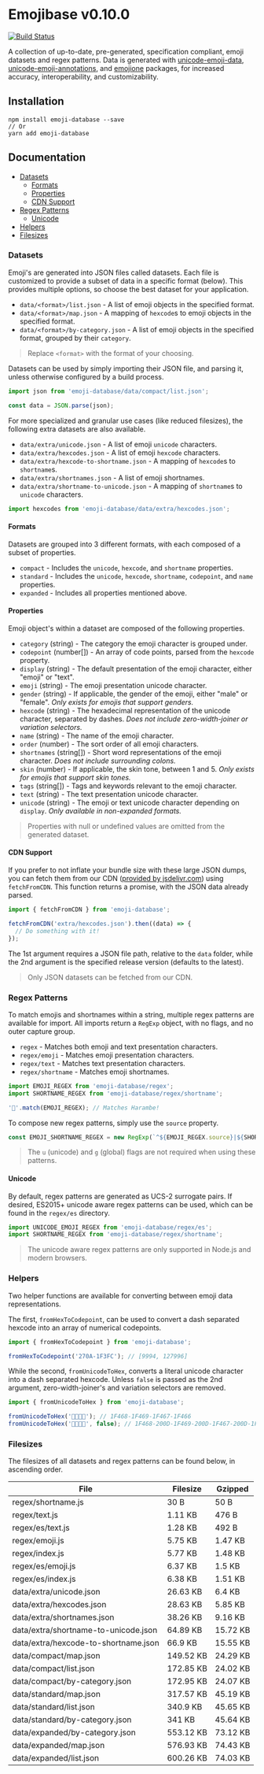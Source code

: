 # Emojibase v0.10.0
[![Build Status](https://travis-ci.org/milesj/emoji-database.svg?branch=master)](https://travis-ci.org/milesj/emoji-database)

A collection of up-to-date, pre-generated, specification compliant, emoji datasets and
regex patterns. Data is generated with [unicode-emoji-data][unicode-emoji-data],
[unicode-emoji-annotations][unicode-emoji-annotations], and [emojione][emojione] packages,
for increased accuracy, interoperability, and customizability.

## Installation

```
npm install emoji-database --save
// Or
yarn add emoji-database
```

## Documentation

* [Datasets](#datasets)
  * [Formats](#formats)
  * [Properties](#properties)
  * [CDN Support](#cdn-support)
* [Regex Patterns](#regex-patterns)
  * [Unicode](#unicode)
* [Helpers](#helpers)
* [Filesizes](#filesizes)

### Datasets

Emoji's are generated into JSON files called datasets. Each file is customized to provide
a subset of data in a specific format (below). This provides multiple options,
so choose the best dataset for your application.

* `data/<format>/list.json` - A list of emoji objects in the specified format.
* `data/<format>/map.json` - A mapping of `hexcode`s to emoji objects in the specified format.
* `data/<format>/by-category.json` - A list of emoji objects in the specified format, grouped by
  their `category`.

> Replace `<format>` with the format of your choosing.

Datasets can be used by simply importing their JSON file, and parsing it,
unless otherwise configured by a build process.

```javascript
import json from 'emoji-database/data/compact/list.json';

const data = JSON.parse(json);
```

For more specialized and granular use cases (like reduced filesizes),
the following extra datasets are also available.

* `data/extra/unicode.json` - A list of emoji `unicode` characters.
* `data/extra/hexcodes.json` - A list of emoji `hexcode` characters.
* `data/extra/hexcode-to-shortname.json` - A mapping of `hexcode`s to `shortname`s.
* `data/extra/shortnames.json` - A list of emoji shortnames.
* `data/extra/shortname-to-unicode.json` - A mapping of `shortname`s to `unicode` characters.

```javascript
import hexcodes from 'emoji-database/data/extra/hexcodes.json';
```

#### Formats

Datasets are grouped into 3 different formats, with each composed of a subset of properties.

* `compact` - Includes the `unicode`, `hexcode`, and `shortname` properties.
* `standard` - Includes the `unicode`, `hexcode`, `shortname`, `codepoint`, and `name` properties.
* `expanded` - Includes all properties mentioned above.

#### Properties

Emoji object's within a dataset are composed of the following properties.

* `category` (string) - The category the emoji character is grouped under.
* `codepoint` (number[]) - An array of code points, parsed from the `hexcode` property.
* `display` (string) - The default presentation of the emoji character, either "emoji" or "text".
* `emoji` (string) - The emoji presentation unicode character.
* `gender` (string) - If applicable, the gender of the emoji, either "male" or "female".
*Only exists for emojis that support genders.*
* `hexcode` (string) - The hexadecimal representation of the unicode character,
separated by dashes. *Does not include zero-width-joiner or variation selectors.*
* `name` (string) - The name of the emoji character.
* `order` (number) - The sort order of all emoji characters.
* `shortnames` (string[]) - Short word representations of the emoji character.
*Does not include surrounding colons.*
* `skin` (number) - If applicable, the skin tone, between 1 and 5.
*Only exists for emojis that support skin tones.*
* `tags` (string[]) - Tags and keywords relevant to the emoji character.
* `text` (string) - The text presentation unicode character.
* `unicode` (string) - The emoji or text unicode character depending on `display`.
  *Only available in non-expanded formats.*

> Properties with null or undefined values are omitted from the generated dataset.

#### CDN Support

If you prefer to not inflate your bundle size with these large JSON dumps,
you can fetch them from our CDN ([provided by jsdelivr.com][cdn]) using `fetchFromCDN`.
This function returns a promise, with the JSON data already parsed.

```javascript
import { fetchFromCDN } from 'emoji-database';

fetchFromCDN('extra/hexcodes.json').then((data) => {
  // Do something with it!
});
```

The 1st argument requires a JSON file path, relative to the `data` folder,
while the 2nd argument is the specified release version (defaults to the latest).

> Only JSON datasets can be fetched from our CDN.

### Regex Patterns

To match emojis and shortnames within a string, multiple regex patterns are available for import.
All imports return a `RegExp` object, with no flags, and no outer capture group.

* `regex` - Matches both emoji and text presentation characters.
* `regex/emoji` - Matches emoji presentation characters.
* `regex/text` - Matches text presentation characters.
* `regex/shortname` - Matches emoji shortnames.

```javascript
import EMOJI_REGEX from 'emoji-database/regex';
import SHORTNAME_REGEX from 'emoji-database/regex/shortname';

'🦍'.match(EMOJI_REGEX); // Matches Harambe!
```

To compose new regex patterns, simply use the `source` property.

```javascript
const EMOJI_SHORTNAME_REGEX = new RegExp(`^${EMOJI_REGEX.source}|${SHORTNAME_REGEX.source}$`, 'g');
```

> The `u` (unicode) and `g` (global) flags are not required when using these patterns.

#### Unicode

By default, regex patterns are generated as UCS-2 surrogate pairs. If desired, ES2015+
unicode aware regex patterns can be used, which can be found in the `regex/es` directory.

```javascript
import UNICODE_EMOJI_REGEX from 'emoji-database/regex/es';
import SHORTNAME_REGEX from 'emoji-database/regex/shortname';
```

> The unicode aware regex patterns are only supported in Node.js and modern browsers.

### Helpers

Two helper functions are available for converting between emoji data representations.

The first, `fromHexToCodepoint`, can be used to convert a dash separated hexcode into an
array of numerical codepoints.

```javascript
import { fromHexToCodepoint } from 'emoji-database';

fromHexToCodepoint('270A-1F3FC'); // [9994, 127996]
```

While the second, `fromUnicodeToHex`, converts a literal unicode character into a dash
separated hexcode. Unless `false` is passed as the 2nd argument, zero-width-joiner's
and variation selectors are removed.

```javascript
import { fromUnicodeToHex } from 'emoji-database';

fromUnicodeToHex('👨‍👩‍👧‍👦'); // 1F468-1F469-1F467-1F466
fromUnicodeToHex('👨‍👩‍👧‍👦', false); // 1F468-200D-1F469-200D-1F467-200D-1F466
```

### Filesizes

The filesizes of all datasets and regex patterns can be found below, in ascending order.

| File | Filesize | Gzipped |
| --- | --- | --- |
| regex/shortname.js | 30 B | 50 B |
| regex/text.js | 1.11 KB | 476 B |
| regex/es/text.js | 1.28 KB | 492 B |
| regex/emoji.js | 5.75 KB | 1.47 KB |
| regex/index.js | 5.77 KB | 1.48 KB |
| regex/es/emoji.js | 6.37 KB | 1.5 KB |
| regex/es/index.js | 6.38 KB | 1.51 KB |
| data/extra/unicode.json | 26.63 KB | 6.4 KB |
| data/extra/hexcodes.json | 28.63 KB | 5.85 KB |
| data/extra/shortnames.json | 38.26 KB | 9.16 KB |
| data/extra/shortname-to-unicode.json | 64.89 KB | 15.72 KB |
| data/extra/hexcode-to-shortname.json | 66.9 KB | 15.55 KB |
| data/compact/map.json | 149.52 KB | 24.29 KB |
| data/compact/list.json | 172.85 KB | 24.02 KB |
| data/compact/by-category.json | 172.95 KB | 24.07 KB |
| data/standard/map.json | 317.57 KB | 45.19 KB |
| data/standard/list.json | 340.9 KB | 45.65 KB |
| data/standard/by-category.json | 341 KB | 45.64 KB |
| data/expanded/by-category.json | 553.12 KB | 73.12 KB |
| data/expanded/map.json | 576.93 KB | 74.43 KB |
| data/expanded/list.json | 600.26 KB | 74.03 KB |

[cdn]: https://cdn.jsdelivr.net/npm/emoji-database@latest/data/
[emojione]: https://github.com/Ranks/emojione
[unicode-emoji-data]: https://github.com/dematerializer/unicode-emoji-data
[unicode-emoji-annotations]: https://github.com/dematerializer/unicode-emoji-annotations
